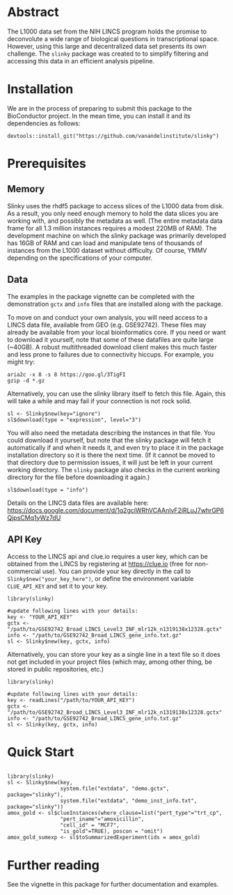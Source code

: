 # Abstract

The L1000 data set from the NIH LINCS program holds the promise to deconvolute a wide range of biological questions in transcriptional 
space.  However, using this large and decentralized data set presents its own challenge.  The `slinky` package was created to to simplify filtering and accessing this data in an efficient analysis pipeline.

# Installation

We are in the process of preparing to submit this package to the BioConductor project.  In the mean time, you can install it and its dependencies as follows:

```
devtools::install_git("https://github.com/vanandelinstitute/slinky")
```

# Prerequisites

## Memory

Slinky uses the rhdf5 package to access slices of the L1000 data from disk.  As a result, you only need enough memory to hold the data slices you are working with, and possibly the metadata as well.  (The entire metadata data frame for all 1.3 million instances requires a modest 220MB of RAM). The development machine on which the slinky package was primarily developed has 16GB of RAM and can load and manipulate tens of thousands of instances from the L1000 dataset without difficulty.  Of course, YMMV depending on the specifications of your computer.

## Data

The examples in the package vignette can be completed with the demonstration `gctx` 
and `info` files that are installed along with the package.

To move on and conduct your own analysis, you will need access to
a LINCS data file, available from GEO (e.g. GSE92742).  These files may already be available from your local bioinformatics core.  If you need or want to download it yourself, note that some of these datafiles are quite large (~40GB). A robust multithreaded download client makes this much faster and less prone to failures due to connectivity hiccups.  For example, you might try:

```{r, engine = 'bash', eval=FALSE}
aria2c -x 8 -s 8 https://goo.gl/3TigFI
gzip -d *.gz
```

Alternatively, you can use the slinky library itself to fetch this file.  Again, this will take a while and may fail if your connection is not rock solid.

```{r, echo=TRUE, message=F, warning=F, eval=FALSE}
sl <- Slinky$new(key="ignore")
sl$download(type = "expression", level="3")
```

You will also need the metadata describing the instances in that file.  You could download it yourself, but note that the slinky package will fetch it automatically if and when it needs it, and even try to place it in the package installation directory so it is there the next time. (If it cannot be moved to that directory due to permission issues, it will just be left in your current working directory.  The `slinky` package also checks in the current working directory for the file before downloading it again.)

```{r, echo=TRUE, message=F, warning=F, eval=FALSE}
sl$download(type = "info")
```

Details on the LINCS data files are available here: https://docs.google.com/document/d/1q2gciWRhVCAAnlvF2iRLuJ7whrGP6QjpsCMq1yWz7dU

## API Key

Access to the LINCS api and clue.io requires a user key, which can be obtained from the LINCS by registering at https://clue.io (free for non-commercial use).  You can provide your key directly in the call to `Slinky$new("your_key_here")`, or define the environment variable `CLUE_API_KEY` and set it to your key.


```{r, echo=TRUE, message=F, warning=F, eval=FALSE}
library(slinky)

#update following lines with your details:
key <- "YOUR_API_KEY"
gctx <- "/path/to/GSE92742_Broad_LINCS_Level3_INF_mlr12k_n1319138x12328.gctx"
info <- "/path/to/GSE92742_Broad_LINCS_gene_info.txt.gz"
sl <- Slinky$new(key, gctx, info)

```

Alternatively, you can store your key as a single line in a text file so it does not get included in your project files (which may, among other thing, be stored in public repositories, etc.)

```{r, echo=FALSE, message=F, warning=F, eval=FALSE}
library(slinky)

#update following lines with your details:
key <- readLines("/path/to/YOUR_API_KEY")
gctx <- "/path/to/GSE92742_Broad_LINCS_Level3_INF_mlr12k_n1319138x12328.gctx"
info <- "/path/to/GSE92742_Broad_LINCS_gene_info.txt.gz"
sl <- Slinky(key, gctx, info)

```

# Quick Start

```{r, eval=FALSE}

library(slinky)
sl <- Slinky$new(key, 
                 system.file("extdata", "demo.gctx", package="slinky"),
                 system.file("extdata", "demo_inst_info.txt", package="slinky"))
amox_gold <- sl$clueInstances(where_clause=list("pert_type"="trt_cp",
                 "pert_iname"="amoxicillin",
                 "cell_id" = "MCF7",
                 "is_gold"=TRUE), poscon = "omit")               
amox_gold_sumexp <- sl$toSummarizedExperiment(ids = amox_gold)

```

# Further reading

See the vignette in this package for further documentation and examples.
